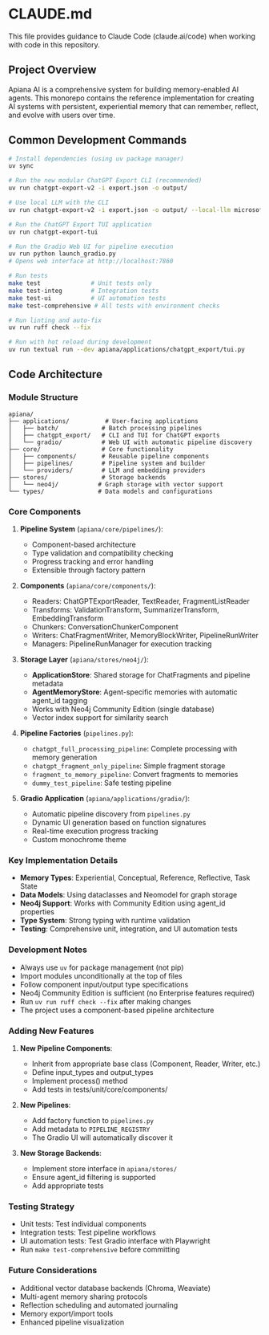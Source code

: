 # CLAUDE.md

This file provides guidance to Claude Code (claude.ai/code) when working with code in this repository.

## Project Overview

Apiana AI is a comprehensive system for building memory-enabled AI agents. This monorepo contains the reference implementation for creating AI systems with persistent, experiential memory that can remember, reflect, and evolve with users over time.

## Common Development Commands

```bash
# Install dependencies (using uv package manager)
uv sync

# Run the new modular ChatGPT Export CLI (recommended)
uv run chatgpt-export-v2 -i export.json -o output/

# Use local LLM with the CLI
uv run chatgpt-export-v2 -i export.json -o output/ --local-llm microsoft/DialoGPT-small --quantize-4bit

# Run the ChatGPT Export TUI application
uv run chatgpt-export-tui

# Run the Gradio Web UI for pipeline execution
uv run python launch_gradio.py
# Opens web interface at http://localhost:7860

# Run tests
make test              # Unit tests only
make test-integ        # Integration tests
make test-ui           # UI automation tests
make test-comprehensive # All tests with environment checks

# Run linting and auto-fix
uv run ruff check --fix

# Run with hot reload during development
uv run textual run --dev apiana/applications/chatgpt_export/tui.py
```

## Code Architecture

### Module Structure

```
apiana/
├── applications/          # User-facing applications
│   ├── batch/            # Batch processing pipelines
│   ├── chatgpt_export/   # CLI and TUI for ChatGPT exports
│   └── gradio/           # Web UI with automatic pipeline discovery
├── core/                 # Core functionality
│   ├── components/       # Reusable pipeline components
│   ├── pipelines/        # Pipeline system and builder
│   └── providers/        # LLM and embedding providers
├── stores/               # Storage backends
│   └── neo4j/           # Graph storage with vector support
└── types/               # Data models and configurations
```

### Core Components

1. **Pipeline System** (`apiana/core/pipelines/`):
   - Component-based architecture
   - Type validation and compatibility checking
   - Progress tracking and error handling
   - Extensible through factory pattern

2. **Components** (`apiana/core/components/`):
   - Readers: ChatGPTExportReader, TextReader, FragmentListReader
   - Transforms: ValidationTransform, SummarizerTransform, EmbeddingTransform
   - Chunkers: ConversationChunkerComponent
   - Writers: ChatFragmentWriter, MemoryBlockWriter, PipelineRunWriter
   - Managers: PipelineRunManager for execution tracking

3. **Storage Layer** (`apiana/stores/neo4j/`):
   - **ApplicationStore**: Shared storage for ChatFragments and pipeline metadata
   - **AgentMemoryStore**: Agent-specific memories with automatic agent_id tagging
   - Works with Neo4j Community Edition (single database)
   - Vector index support for similarity search

4. **Pipeline Factories** (`pipelines.py`):
   - `chatgpt_full_processing_pipeline`: Complete processing with memory generation
   - `chatgpt_fragment_only_pipeline`: Simple fragment storage
   - `fragment_to_memory_pipeline`: Convert fragments to memories
   - `dummy_test_pipeline`: Safe testing pipeline

5. **Gradio Application** (`apiana/applications/gradio/`):
   - Automatic pipeline discovery from `pipelines.py`
   - Dynamic UI generation based on function signatures
   - Real-time execution progress tracking
   - Custom monochrome theme

### Key Implementation Details

- **Memory Types**: Experiential, Conceptual, Reference, Reflective, Task State
- **Data Models**: Using dataclasses and Neomodel for graph storage
- **Neo4j Support**: Works with Community Edition using agent_id properties
- **Type System**: Strong typing with runtime validation
- **Testing**: Comprehensive unit, integration, and UI automation tests

### Development Notes

- Always use `uv` for package management (not pip)
- Import modules unconditionally at the top of files
- Follow component input/output type specifications
- Neo4j Community Edition is sufficient (no Enterprise features required)
- Run `uv run ruff check --fix` after making changes
- The project uses a component-based pipeline architecture

### Adding New Features

1. **New Pipeline Components**:
   - Inherit from appropriate base class (Component, Reader, Writer, etc.)
   - Define input_types and output_types
   - Implement process() method
   - Add tests in tests/unit/core/components/

2. **New Pipelines**:
   - Add factory function to `pipelines.py`
   - Add metadata to `PIPELINE_REGISTRY`
   - The Gradio UI will automatically discover it

3. **New Storage Backends**:
   - Implement store interface in `apiana/stores/`
   - Ensure agent_id filtering is supported
   - Add appropriate tests

### Testing Strategy

- Unit tests: Test individual components
- Integration tests: Test pipeline workflows
- UI automation tests: Test Gradio interface with Playwright
- Run `make test-comprehensive` before committing

### Future Considerations

- Additional vector database backends (Chroma, Weaviate)
- Multi-agent memory sharing protocols
- Reflection scheduling and automated journaling
- Memory export/import tools
- Enhanced pipeline visualization